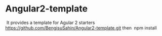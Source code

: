 ﻿# Angular2-template
﻿
﻿It provides a template for Agular 2 starters
﻿
﻿https://github.com/BengisuSahin/Angular2-template.git
﻿
﻿then
﻿
﻿npm install
